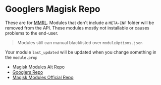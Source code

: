 # Googlers Magisk Repo

These are for [MMRL](DerGoogler/MMRL). Modules that don't include a `META-INF` folder will be removed from the API. These modules mostly not installable or causes problems to the end-user.

> Modules still can manual blacklisted over `moduleOptions.json`

Your module `last_updated` will be updated when you change something in the `module.prop`

- [Magisk Modules Alt Repo](https://api-mmrl.dergoogler.com/mmar.json)
- [Googlers Repo](https://api-mmrl.dergoogler.com/gmr.json)
- [Magisk Modules Official Repo](https://api-mmrl.dergoogler.com/mmr.json)


